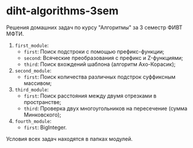 # diht-algorithms-3sem
Решения домашних задач по курсу "Алгоритмы" за 3 семестр ФИВТ МФТИ.  
1. `first_module`:  
    * `first`: Поиск подстроки с помощью префикс-функции;
    * `second`: Всяческие преобразования с префикс и Z-функциями;
    * `third`: Поиск вхождений шаблона (алгоритм Ахо-Корасик);
2. `second_module`:
    * `first`: Поиск количества различных подстрок суффиксным массивом;
3. `third_module`:
    * `first`: Поиск расстояния между двумя отрезками в пространстве;
    * `third`: Проверка двух многоугольников на пересечение (сумма Минковского);
4. `fourth_module`:
    * `first`: BigInteger.

Условия всех задач находятся в папках модулей.
